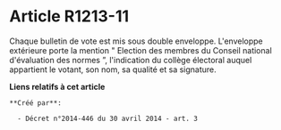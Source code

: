 # Article R1213-11

Chaque bulletin de vote est mis sous double enveloppe. L'enveloppe extérieure porte la mention " Election des membres du
Conseil national d'évaluation des normes ”, l'indication du collège électoral auquel appartient le votant, son nom, sa
qualité et sa signature.

**Liens relatifs à cet article**

	**Créé par**:

	  - Décret n°2014-446 du 30 avril 2014 - art. 3
